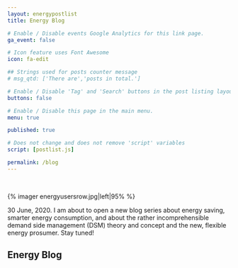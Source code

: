 ```yaml
---
layout: energypostlist
title: Energy Blog

# Enable / Disable events Google Analytics for this link page.
ga_event: false

# Icon feature uses Font Awesome
icon: fa-edit

## Strings used for posts counter message
# msg_qtd: ['There are','posts in total.']

# Enable / Disable 'Tag' and 'Search' buttons in the post listing layout.
buttons: false

# Enable / Disable this page in the main menu.
menu: true

published: true

# Does not change and does not remove 'script' variables
script: [postlist.js]

permalink: /blog
---
```

<br>
<p>
  {% imager energyusersrow.jpg|left|95% %}

</p>
<div style="clear:both;">
</div>
30 June, 2020. I am about to open a new blog series about energy saving, smarter energy consumption, and about the rather incomprehensible demand side management (DSM) theory and concept and the new, flexible energy prosumer. Stay tuned!

## Energy Blog
